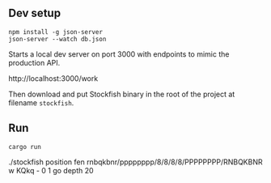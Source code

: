 ## Dev setup

```
npm install -g json-server
json-server --watch db.json
```

Starts a local dev server on port 3000 with endpoints to mimic the production API.

http://localhost:3000/work

Then download and put Stockfish binary in the root of the project at filename `stockfish`.

## Run

```
cargo run
```




./stockfish
position fen rnbqkbnr/pppppppp/8/8/8/8/PPPPPPPP/RNBQKBNR w KQkq - 0 1
go depth 20
